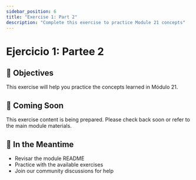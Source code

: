 ```yaml
---
sidebar_position: 6
title: "Exercise 1: Part 2"
description: "Complete this exercise to practice Module 21 concepts"
---
```


# Ejercicio 1: Partee 2

## 🎯 Objectives

This exercise will help you practice the concepts learned in Módulo 21.

## 📝 Coming Soon

This exercise content is being prepared. Please check back soon or refer to the main module materials.

## 🚀 In the Meantime

- Revisar the module README
- Practice with the available exercises
- Join our community discussions for help
